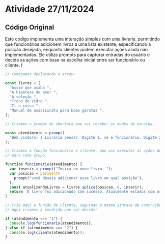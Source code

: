 # Atividade 27/11/2024

## Código Original

Este código implementa uma interação simples com uma livraria, permitindo que
funcionários adicionem livros a uma lista existente, especificando a posição desejada,
enquanto clientes podem executar ações ainda não implementadas. Ele utiliza prompts
para capturar entradas do usuário e decide as ações com base na escolha inicial
entre ser funcionário ou cliente. 

```javascript
// Começamos declarando o array:

const livros = [
  "Assim que acaba ",
  "A hipótese do amor ",
  "A seleção ",
  "Trono de Vidro ",
  "It a coisa ",
  "Manual de assassinato para boas garotas ",
];

// Criamos o prompt de abertura que vai receber os dados de escolha.

const atendimento = prompt(
  "Bem vindo(a) à Livraria pensar. Digite 1, se é funcionário. Digite 2, se é cliente.",
);

// Criamos a função funcionário e cliente, que vai executar as ações determinadas
// para cada grupo.

function funcionario(atendimento) {
  var inserir = prompt("Insira um novo livro: ");
  var posicao = parseInt(
    prompt("você deseja adicionar esse livro em qual posição"),
  );
  const atualizandoLivros = livros.splice(posicao, 0, inserir);
  return `O livro foi adicionado com sucesso. Atualmente estamos com os livros: ${livros}`;
}

// Crie aqui a função de cliente, seguindo a mesma sintaxe de contrução de função
// Aqui criamos a condição que vai decidir

if (atendimento === "1") {
  console.log(funcionario(atendimento));
} else if (atendimento === "2") {
  console.log(cliente(atendimento));
}
```
